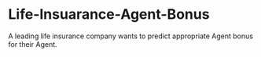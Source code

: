 # Life-Insuarance-Agent-Bonus
A leading life insurance company wants to predict appropriate Agent bonus for their Agent.
